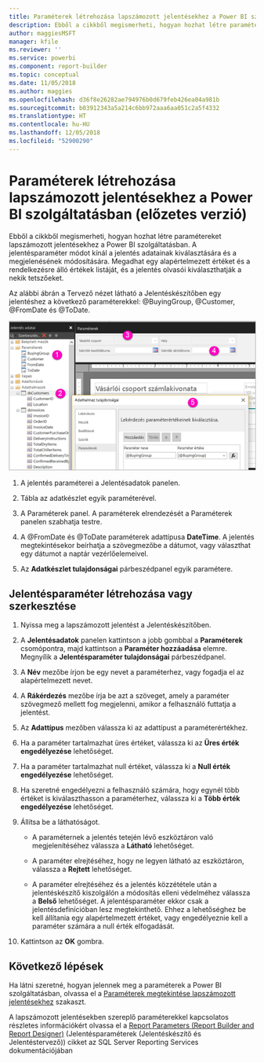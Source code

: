 ```yaml
---
title: Paraméterek létrehozása lapszámozott jelentésekhez a Power BI szolgáltatásban (előzetes verzió)
description: Ebből a cikkből megismerheti, hogyan hozhat létre paramétereket lapszámozott jelentésekhez a Power BI szolgáltatásban.
author: maggiesMSFT
manager: kfile
ms.reviewer: ''
ms.service: powerbi
ms.component: report-builder
ms.topic: conceptual
ms.date: 11/05/2018
ms.author: maggies
ms.openlocfilehash: d36f8e26282ae794976b0d679feb426ea04a981b
ms.sourcegitcommit: b03912343a5a214c6bb972aaa6aa051c2a5f4332
ms.translationtype: HT
ms.contentlocale: hu-HU
ms.lasthandoff: 12/05/2018
ms.locfileid: "52900290"
---
```

# <a name="create-parameters-for-paginated-reports-in-the-power-bi-service-preview"></a>Paraméterek létrehozása lapszámozott jelentésekhez a Power BI szolgáltatásban (előzetes verzió)

Ebből a cikkből megismerheti, hogyan hozhat létre paramétereket lapszámozott jelentésekhez a Power BI szolgáltatásban.  A jelentésparaméter módot kínál a jelentés adatainak kiválasztására és a megjelenésének módosítására. Megadhat egy alapértelmezett értéket és a rendelkezésre álló értékek listáját, és a jelentés olvasói kiválaszthatják a nekik tetszőeket.  

Az alábbi ábrán a Tervező nézet látható a Jelentéskészítőben egy jelentéshez a következő paraméterekkel: @BuyingGroup, @Customer, @FromDate és @ToDate. 
  
![Paraméterek a Jelentéskészítőben](media/paginated-reports-parameters/power-bi-paginated-parameters-report-builder.png)
  
1.  A jelentés paraméterei a Jelentésadatok panelen.  
  
2.  Tábla az adatkészlet egyik paraméterével.  
  
3.  A Paraméterek panel. A paraméterek elrendezését a Paraméterek panelen szabhatja testre. 
  
4.  A @FromDate és @ToDate paraméterek adattípusa **DateTime**. A jelentés megtekintésekor beírhatja a szövegmezőbe a dátumot, vagy választhat egy dátumot a naptár vezérlőelemeivel. 

5.  Az **Adatkészlet tulajdonságai** párbeszédpanel egyik paramétere.  

  
## <a name="create-or-edit-a-report-parameter"></a>Jelentésparaméter létrehozása vagy szerkesztése  
  
1.  Nyissa meg a lapszámozott jelentést a Jelentéskészítőben.

1. A **Jelentésadatok** panelen kattintson a jobb gombbal a **Paraméterek** csomópontra, majd kattintson a **Paraméter hozzáadása** elemre. Megnyílik a **Jelentésparaméter tulajdonságai** párbeszédpanel.  
  
2.  A **Név** mezőbe írjon be egy nevet a paraméterhez, vagy fogadja el az alapértelmezett nevet.  
  
3.  A **Rákérdezés** mezőbe írja be azt a szöveget, amely a paraméter szövegmező mellett fog megjelenni, amikor a felhasználó futtatja a jelentést.  
  
4.  Az **Adattípus** mezőben válassza ki az adattípust a paraméterértékhez.  
  
5.  Ha a paraméter tartalmazhat üres értéket, válassza ki az **Üres érték engedélyezése** lehetőséget.  
  
6.  Ha a paraméter tartalmazhat null értéket, válassza ki a **Null érték engedélyezése** lehetőséget.  
  
7.  Ha szeretné engedélyezni a felhasználó számára, hogy egynél több értéket is kiválaszthasson a paraméterhez, válassza ki a **Több érték engedélyezése** lehetőséget.  
  
8.  Állítsa be a láthatóságot.  
  
    -   A paraméternek a jelentés tetején lévő eszköztáron való megjelenítéséhez válassza a **Látható** lehetőséget.  
  
    -   A paraméter elrejtéséhez, hogy ne legyen látható az eszköztáron, válassza a **Rejtett** lehetőséget.  
  
    -   A paraméter elrejtéséhez és a jelentés közzététele után a jelentéskészítő kiszolgálón a módosítás elleni védelméhez válassza a **Belső** lehetőséget. A jelentésparaméter ekkor csak a jelentésdefinícióban lesz megtekinthető. Ehhez a lehetőséghez be kell állítania egy alapértelmezett értéket, vagy engedélyeznie kell a paraméter számára a null érték elfogadását.  
  
9. Kattintson az **OK** gombra. 
  
## <a name="next-steps"></a>Következő lépések

Ha látni szeretné, hogyan jelennek meg a paraméterek a Power BI szolgáltatásban, olvassa el a [Paraméterek megtekintése lapszámozott jelentésekhez](paginated-reports-view-parameters.md) szakaszt.

A lapszámozott jelentésekben szereplő paraméterekkel kapcsolatos részletes információkért olvassa el a [Report Parameters (Report Builder and Report Designer)](https://docs.microsoft.com/sql/reporting-services/report-design/report-parameters-report-builder-and-report-designer) (Jelentésparaméterek (Jelentéskészítő és Jelentéstervező)) cikket az SQL Server Reporting Services dokumentációjában  
